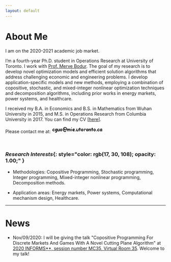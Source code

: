 ```yaml
---
layout: default
---
```


# About Me

I am on the 2020-2021 academic job market.

I’m a fourth-year Ph.D. student in Operations Research at University of Toronto. I work with [<u>Prof. Merve Bodur</u>](https://sites.google.com/site/mervebodr/). The goal of my research is to develop novel optimization models and efficient solution algorithms that address challenging economic and engineering problems. I develop application-specific models and new methods, employing a combination of copositive, stochastic, and mixed-integer nonlinear optimization techniques and decomposition algorithms, including prior works in energy markets, power systems, and healthcare.
<!-- My research interests include stochastic and integer programming methodologies, healthcare, and power system. -->

I received my B.A. in Economics and B.S. in Mathematics from Wuhan University in 2015, and M.S. in Operations Research from Columbia University in 2017. You can find my CV [[<u>here</u>](/docs/cv.pdf)].

Please contact me at: <img src ="/images/email_comic_bold.png" alt = "email image"/>

&nbsp;
&nbsp;

### <em>Research Interests</em>{: style="color: rgb(17, 30, 108); opacity: 1.00;" }

* Methodologies: Copositive Programming, Stochastic programming, Integer programming, Mixed-integer nonlinear programming, Decomposition methods.

* Application areas: Energy markets, Power systems, Computational mechanism design, Healthcare.

----------------

# News

* Nov/09/2020: I will be giving the talk "Copositive Programming For Discrete Markets And Games With A Novel Cutting Plane Algorithm" at [<u>2020 INFORMS**, session number MC35, Virtual Room 35</u>](https://www.abstractsonline.com/pp8/#!/9022/session/2348). Welcome to my talk!

<!-- Aug/01/2019: We submitted our paper "Logic-based Benders Decomposition and Binary Decision Diagram Based Approaches for Stochastic Distributed Operating
Room Scheduling". -->
&nbsp;
&nbsp;
&nbsp;
&nbsp;
